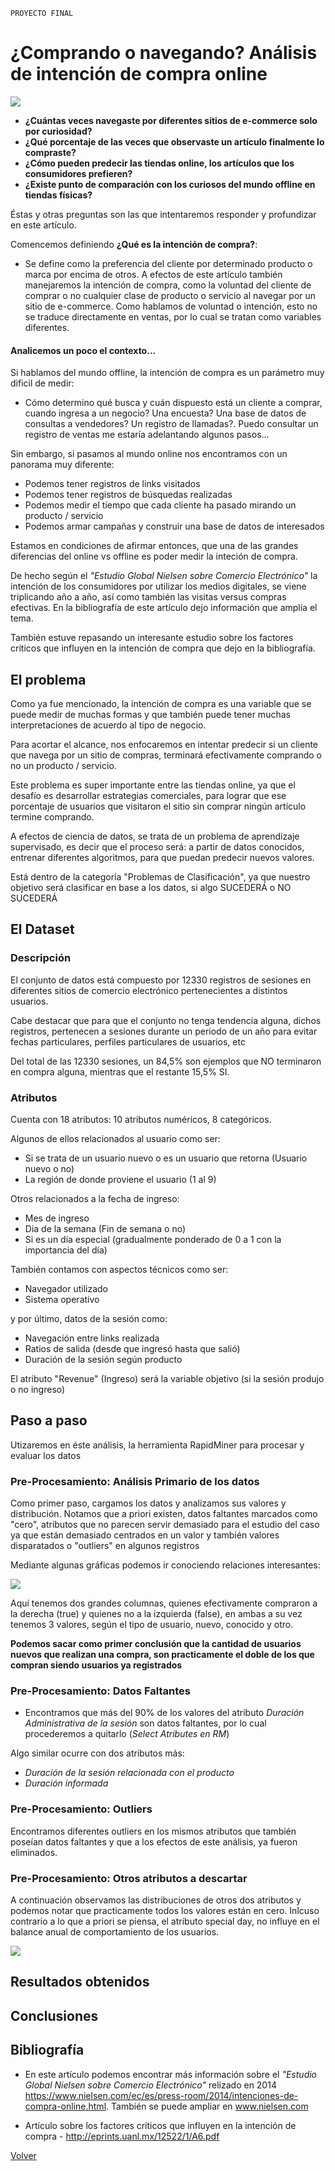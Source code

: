 `PROYECTO FINAL`

# ¿Comprando o navegando? Análisis de intención de compra online

![](./images/online.jpg)


- **¿Cuántas veces navegaste por diferentes sitios de e-commerce solo por curiosidad?**
- **¿Qué porcentaje de las veces que observaste un artículo finalmente lo compraste?**
- **¿Cómo pueden predecir las tiendas online, los artículos que los consumidores prefieren?**
- **¿Existe punto de comparación con los curiosos del mundo offline en tiendas físicas?**

Éstas y otras preguntas son las que intentaremos responder y profundizar en este artículo.

Comencemos definiendo **¿Qué es la intención de compra?**:

- Se define como la preferencia del cliente por determinado producto o marca por encima de otros. A efectos de este artículo también manejaremos la intención de compra, como la voluntad del cliente de comprar o no cualquier clase de producto o servicio al navegar por un sitio de e-commerce. Como hablamos de voluntad o intención, esto no se traduce directamente en ventas, por lo cual se tratan como variables diferentes.

#### Analicemos un poco el contexto...

Si hablamos del mundo offline, la intención de compra es un parámetro muy dificil de medir:
- Cómo determino qué busca y cuán dispuesto está un cliente a comprar, cuando ingresa a un negocio?
Una encuesta? Una base de datos de consultas a vendedores? Un registro de llamadas?. Puedo consultar un registro de ventas me estaría adelantando algunos pasos...

Sin embargo, si pasamos al mundo online nos encontramos con un panorama muy diferente:
- Podemos tener registros de links visitados
- Podemos tener registros de búsquedas realizadas
- Podemos medir el tiempo que cada cliente ha pasado mirando un producto / servicio
- Podemos armar campañas y construir una base de datos de interesados

Estamos en condiciones de afirmar entonces, que una de las grandes diferencias del online vs offline es poder medir la inteción de compra.

De hecho según el *"Estudio Global Nielsen sobre Comercio Electrónico"* la intención de los consumidores por utilizar los medios digitales, se viene triplicando año a año, así como también las visitas versus compras efectivas. En la bibliografía de este artículo dejo información que amplía el tema.

También estuve repasando un interesante estudio sobre los factores críticos que influyen en la intención de compra que dejo en la bibliografía.

## El problema

Como ya fue mencionado, la intención de compra es una variable que se puede medir de muchas formas y que también puede tener muchas interpretaciones de acuerdo al tipo de negocio.

Para acortar el alcance, nos enfocaremos en intentar predecir si un cliente que navega por un sitio de compras, terminará efectivamente comprando o no un producto / servicio.

Este problema es super importante entre las tiendas online, ya que el desafío es desarrollar estrategias comerciales, para lograr que ese porcentaje de usuarios que visitaron el sitio sin comprar ningún artículo termine comprando.

A efectos de ciencia de datos, se trata de un problema de aprendizaje supervisado, es decir que el proceso será: a partir de datos conocidos, entrenar diferentes algoritmos, para que puedan predecir nuevos valores.

Está dentro de la categoría "Problemas de Clasificación", ya que nuestro objetivo será clasificar en base a los datos, si algo SUCEDERÁ o NO SUCEDERÁ 

## El Dataset

### Descripción

El conjunto de datos está compuesto por 12330 registros de sesiones en diferentes sitios de comercio electrónico pertenecientes a distintos usuarios.

Cabe destacar que para que el conjunto no tenga tendencia alguna, dichos registros, pertenecen a sesiones durante un periodo de un año para evitar fechas particulares, perfiles particulares de usuarios, etc

Del total de las 12330 sesiones, un 84,5% son ejemplos que NO terminaron en compra alguna, mientras que el restante 15,5% SI.

### Atributos

Cuenta con 18 atributos: 10 atributos numéricos, 8 categóricos.

Algunos de ellos relacionados al usuario como ser:
- Si se trata de un usuario nuevo o es un usuario que retorna (Usuario nuevo o no)
- La región de donde proviene el usuario (1 al 9)

Otros relacionados a la fecha de ingreso:
- Mes de ingreso
- Dia de la semana (Fin de semana o no)
- Si es un día especial (gradualmente ponderado de 0 a 1 con la importancia del día)

También contamos con aspectos técnicos como ser:
- Navegador utilizado
- Sistema operativo

y por último, datos de la sesión como:
- Navegación entre links realizada
- Ratios de salida (desde que ingresó hasta que salió)
- Duración de la sesión según producto

El atributo "Revenue" (Ingreso) será la variable objetivo (si la sesión produjo o no ingreso)

## Paso a paso

Utizaremos en éste análisis, la herramienta RapidMiner para procesar y evaluar los datos

### Pre-Procesamiento: Análisis Primario de los datos

Como primer paso, cargamos los datos y analizamos sus valores y distribución. Notamos que a priori existen, datos faltantes marcados como "cero", atributos que no parecen servir demasiado para el estudio del caso ya que están demasiado centrados en un valor y también valores disparatados o "outliers" en algunos registros

Mediante algunas gráficas podemos ir conociendo relaciones interesantes:

![](./images/finalgraf.png)

Aquí tenemos dos grandes columnas, quienes efectivamente compraron a la derecha (true) y quienes no a la izquierda (false), en ambas a su vez tenemos 3 valores, según el tipo de usuario, nuevo, conocido y otro.

**Podemos sacar como primer conclusión que la cantidad de usuarios nuevos que realizan una compra, son practicamente el doble de los que compran siendo usuarios ya registrados**

### Pre-Procesamiento: Datos Faltantes

- Encontramos que más del 90% de los valores del atributo *Duración Administrativa de la sesión* son datos faltantes, por lo cual procederemos a quitarlo (*Select Atributes en RM*)

Algo similar ocurre con dos atributos más:

- *Duración de la sesión relacionada con el producto*
- *Duración informada*

### Pre-Procesamiento: Outliers

Encontramos diferentes outliers en los mismos atributos que también poseían datos faltantes y que a los efectos de este análisis, ya fueron eliminados.

### Pre-Procesamiento: Otros atributos a descartar

A continuación observamos las distribuciones de otros dos atributos y podemos notar que practicamente todos los valores están en cero. Inlcuso contrario a lo que a priori se piensa, el atributo special day, no influye en el balance anual de comportamiento de los usuarios.

![](./images/distri.png)

## Resultados obtenidos

## Conclusiones

## Bibliografía

- En este artículo podemos encontrar más información sobre el *"Estudio Global Nielsen sobre Comercio Electrónico"* relizado en 2014 https://www.nielsen.com/ec/es/press-room/2014/intenciones-de-compra-online.html. También se puede ampliar en www.nielsen.com

- Artículo sobre los factores críticos que influyen en la intención de compra - http://eprints.uanl.mx/12522/1/A6.pdf


[Volver](./../README.md)
